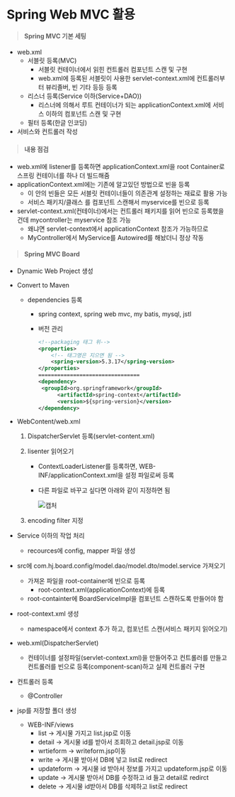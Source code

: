 # Spring Web MVC 활용

> #### Spring MVC 기본 세팅

- web.xml
  - 서블릿 등록(MVC)
    - 서블릿 컨테이너에서 읽힌 컨트롤러 컴포넌트 스캔 및  구현
    - web.xml에 등록된 서블릿이 사용한 servlet-context.xml에 컨트롤러부터 뷰리졸버, 빈 기타 등등 등록
  - 리스너 등록(Service 이하(Service+DAO))
    - 리스너에 의해서 루트 컨테이너가 되는 applicationContext.xml에 서비스 이하의 컴포넌트 스캔 및 구현
  - 필터 등록(한글 인코딩)
- 서비스와 컨트롤러 작성



> #### 내용 점검

- web.xml에 listener를 등록하면 applicationContext.xml을 root Container로 스프링 컨테이너를 하나 더 빌드해줌
- applicationContext.xml에는 기존에 알고있던 방법으로 빈을 등록
  - 이 안의 빈들은 모든 서블릿 컨테이너들이 의존관계 설정하는 재료로 활용 가능
  - 서비스 패키지/클래스 를 컴포넌트 스캔해서 myservice를 빈으로 등록
- servlet-context.xml(컨테이너)에서는 컨트롤러 패키지를 읽어 빈으로 등록했을 건데 mycontroller는 myservice 참조 가능
  - 왜냐면 servlet-context에서 applicationContext 참조가 가능하므로
  - MyController에서 MyService를 Autowired를 해놨더니 정상 작동



> #### Spring MVC Board

- Dynamic Web Project 생성

- Convert to Maven

  - dependencies 등록

    - spring context, spring web mvc, my batis, mysql, jstl

    - 버전 관리

      ```xml
      <!--packaging 태그 위-->
      <properties>
          <!-- 태그명은 지으면 됨 -->
          <spring-version>5.3.17</spring-version>
      </properties>
      ================================
      <dependency>
       <groupId>org.springframework</groupId>
      	    <artifactId>spring-context</artifactId>
      	    <version>${spring-version}</version>
      </dependency>
      ```

- WebContent/web.xml

  1. DispatcherServlet 등록(servlet-content.xml)

  2. lisenter 읽어오기

     - ContextLoaderListener를 등록하면, WEB-INF/applicationContext.xml을 설정 파일로써 등록

     - 다른 파일로 바꾸고 싶다면 아래와 같이 지정하면 됨

       ![캡처](https://user-images.githubusercontent.com/97647987/176862165-5b8e06d1-a9b2-4ae8-ac9c-ebdd5272fd48.JPG)

  3. encoding filter 지정

- Service 이하의 작업 처리
  - recources에 config, mapper 파일 생성
  
- src에 com.hj.board.config/model.dao/model.dto/model.service 가져오기
  - 가져온 파일을 root-container에 빈으로 등록
    - root-context.xml(applicationContext)에 등록
  - root-containter에 BoardServiceImpl을 컴포넌트 스캔하도록 만들어야 함
  
- root-context.xml 생성
  - namespace에서 context 추가 하고, 컴포넌트 스캔(서비스 패키지 읽어오기)
  
- web.xml(DispatcherServlet)
  - 컨테이너를 설정파일(servlet-context.xml)을 만들어주고 컨트롤러를 만들고 컨트롤러를 빈으로 등록(component-scan)하고 실제 컨트롤러 구현
  
- 컨트롤러 등록
  - @Controller
  
- jsp를 저장할 폴더 생성
  - WEB-INF/views
    - list -> 게시물 가지고 list.jsp로 이동
    - detail -> 게시물 id를 받아서 조회하고 detail.jsp로 이동
    - wrtieform -> writeform.jsp이동
    - write -> 게시물 받아서 DB에 넣고 list로 redirect
    - updateform -> 게시물 id 받아서 정보를 가지고 updateform.jsp로 이동
    - update -> 게시물 받아서 DB를 수정하고 id 들고 detail로 redirct
    - delete -> 게시물 id받아서 DB를 삭제하고 list로 redirect